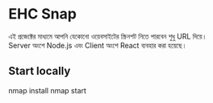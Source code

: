 # EHC Snap  
এই প্রজেক্টের মাধ্যমে আপনি যেকোনো ওয়েবসাইটের স্ক্রিনশট নিতে পারবেন শুধু URL দিয়ে।  
Server অংশে Node.js এবং Client অংশে React ব্যবহার করা হয়েছে।  

## Start locally
nmap install 
nmap start
